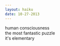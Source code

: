 ```yaml
---
layout: haiku
date: 10-27-2013
---
```


human consciousness<br>
the most fantastic puzzle<br>
it's elementary
